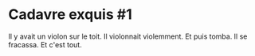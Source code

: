 # Cadavre exquis #1

Il y avait un violon sur le toit.
Il violonnait violemment.
Et puis tomba.
Il se fracassa.
Et c'est tout.
